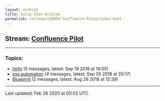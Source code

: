 ```yaml
---
layout: archive
title: Zulip Chat Archive
permalink: /stream/139854-Confluence-Pilot/index.html
---
```


## Stream: [Confluence Pilot](https://hl7webmaster.github.io/zulip-hl7-org/stream/139854-Confluence-Pilot/index.html)
---

### Topics:

* [hello](topic/hello.html) (5 messages, latest: Sep 19 2018 at 16:05)
* [pss automation](topic/pss.20automation.html) (4 messages, latest: Sep 05 2018 at 20:17)
* [Blueprint](topic/Blueprint.html) (2 messages, latest: Aug 29 2018 at 12:39)

<hr><p>Last updated: Feb 28 2020 at 00:02 UTC</p>